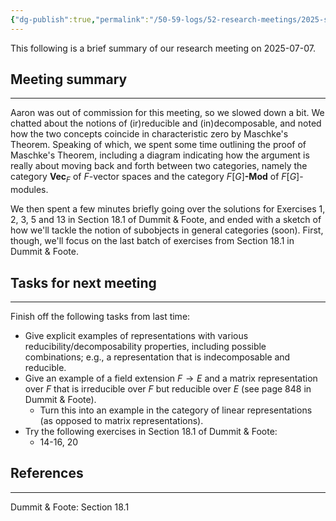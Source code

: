 ```yaml
---
{"dg-publish":true,"permalink":"/50-59-logs/52-research-meetings/2025-summer/reu-1-aaron-and-mark/reu-meeting-2025-07-07/","updated":"2025-07-07T10:13:30-07:00"}
---
```


This following is a brief summary of our research meeting on 2025-07-07.

## Meeting summary
---

Aaron was out of commission for this meeting, so we slowed down a bit. We chatted about the notions of (ir)reducible and (in)decomposable, and noted how the two concepts coincide in characteristic zero by Maschke's Theorem. Speaking of which, we spent some time outlining the proof of Maschke's Theorem, including a diagram indicating how the argument is really about moving back and forth between two categories, namely the category $\textbf{Vec}_F$ of $F$-vector spaces and the category $F[G]\textbf{-Mod}$ of $F[G]$-modules.

We then spent a few minutes briefly going over the solutions for Exercises 1, 2, 3, 5 and 13 in Section 18.1 of Dummit & Foote, and ended with a sketch of how we'll tackle the notion of subobjects in general categories (soon). First, though, we'll focus on the last batch of exercises from Section 18.1 in Dummit & Foote.

## Tasks for next meeting
---

Finish off the following tasks from last time:
- Give explicit examples of representations with various reducibility/decomposability properties, including possible combinations; e.g., a representation that is indecomposable and reducible.
- Give an example of a field extension $F\to E$ and a matrix representation over $F$ that is irreducible over $F$ but reducible over $E$ (see page 848 in Dummit & Foote).
	- Turn this into an example in the category of linear representations (as opposed to matrix representations).
- Try the following exercises in Section 18.1 of Dummit & Foote:
	- 14-16, 20

## References
---

Dummit & Foote: Section 18.1